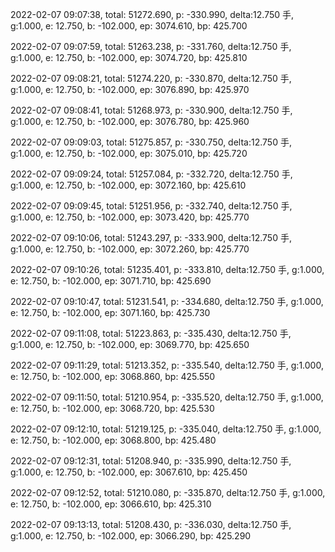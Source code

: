 2022-02-07 09:07:38, total: 51272.690, p: -330.990, delta:12.750 手, g:1.000, e: 12.750, b: -102.000, ep: 3074.610, bp: 425.700

2022-02-07 09:07:59, total: 51263.238, p: -331.760, delta:12.750 手, g:1.000, e: 12.750, b: -102.000, ep: 3074.720, bp: 425.810

2022-02-07 09:08:21, total: 51274.220, p: -330.870, delta:12.750 手, g:1.000, e: 12.750, b: -102.000, ep: 3076.890, bp: 425.970

2022-02-07 09:08:41, total: 51268.973, p: -330.900, delta:12.750 手, g:1.000, e: 12.750, b: -102.000, ep: 3076.780, bp: 425.960

2022-02-07 09:09:03, total: 51275.857, p: -330.750, delta:12.750 手, g:1.000, e: 12.750, b: -102.000, ep: 3075.010, bp: 425.720

2022-02-07 09:09:24, total: 51257.084, p: -332.720, delta:12.750 手, g:1.000, e: 12.750, b: -102.000, ep: 3072.160, bp: 425.610

2022-02-07 09:09:45, total: 51251.956, p: -332.740, delta:12.750 手, g:1.000, e: 12.750, b: -102.000, ep: 3073.420, bp: 425.770

2022-02-07 09:10:06, total: 51243.297, p: -333.900, delta:12.750 手, g:1.000, e: 12.750, b: -102.000, ep: 3072.260, bp: 425.770

2022-02-07 09:10:26, total: 51235.401, p: -333.810, delta:12.750 手, g:1.000, e: 12.750, b: -102.000, ep: 3071.710, bp: 425.690

2022-02-07 09:10:47, total: 51231.541, p: -334.680, delta:12.750 手, g:1.000, e: 12.750, b: -102.000, ep: 3071.160, bp: 425.730

2022-02-07 09:11:08, total: 51223.863, p: -335.430, delta:12.750 手, g:1.000, e: 12.750, b: -102.000, ep: 3069.770, bp: 425.650

2022-02-07 09:11:29, total: 51213.352, p: -335.540, delta:12.750 手, g:1.000, e: 12.750, b: -102.000, ep: 3068.860, bp: 425.550

2022-02-07 09:11:50, total: 51210.954, p: -335.520, delta:12.750 手, g:1.000, e: 12.750, b: -102.000, ep: 3068.720, bp: 425.530

2022-02-07 09:12:10, total: 51219.125, p: -335.040, delta:12.750 手, g:1.000, e: 12.750, b: -102.000, ep: 3068.800, bp: 425.480

2022-02-07 09:12:31, total: 51208.940, p: -335.990, delta:12.750 手, g:1.000, e: 12.750, b: -102.000, ep: 3067.610, bp: 425.450

2022-02-07 09:12:52, total: 51210.080, p: -335.870, delta:12.750 手, g:1.000, e: 12.750, b: -102.000, ep: 3066.610, bp: 425.310

2022-02-07 09:13:13, total: 51208.430, p: -336.030, delta:12.750 手, g:1.000, e: 12.750, b: -102.000, ep: 3066.290, bp: 425.290